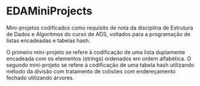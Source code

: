 # EDAMiniProjects
Mini-projetos codificados como requisito de nota da disciplina de Estrutura de Dados e Algoritmos do curso de ADS, voltados para a programação de listas encadeadas e tabelas hash.

O primeiro mini-projeto se refere à codificação de uma lista duplamente encadeada com os elementos (strings) ordenados em ordem alfabética.
O segundo mini-projeto se refere à codificação de uma tabela hash utilizando método da divisão com tratamento de colisões com endereçamento fechado utilizando árvores.
